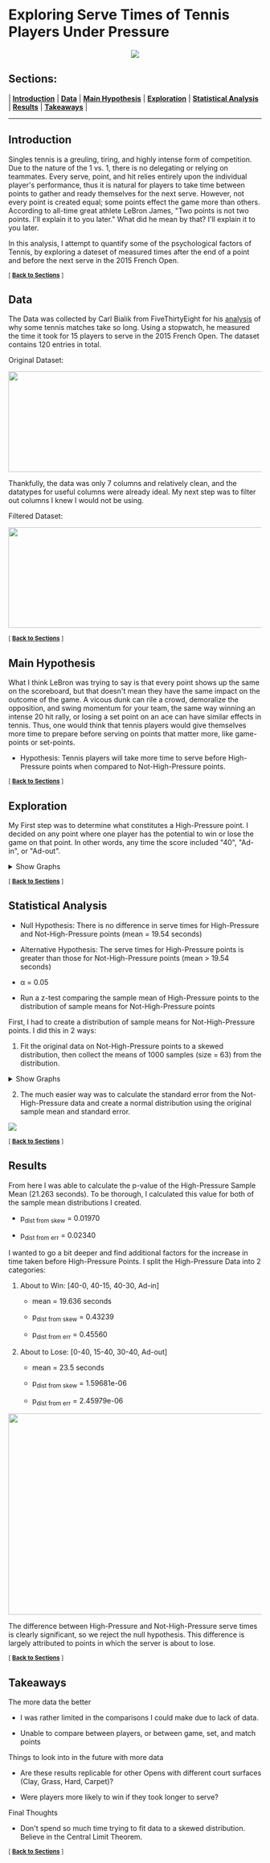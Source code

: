 # Exploring Serve Times of Tennis Players Under Pressure

<div class='header'> 
<!-- Your header image here -->
<div class='headingImage' id='mainHeaderImage' align="center">
    <img src="https://images.squarespace-cdn.com/content/v1/574ef19d9f7266ca965ea6af/1539723422154-QOZZR64KFEB7OMRC4JYS/ke17ZwdGBToddI8pDm48kKwk6pp6QGEAwGcw_vnYdmoUqsxRUqqbr1mOJYKfIPR7LoDQ9mXPOjoJoqy81S2I8N_N4V1vUb5AoIIIbLZhVYy7Mythp_T-mtop-vrsUOmeInPi9iDjx9w8K4ZfjXt2do8UP1IH5v8D6j72WcX-bDb10lwfWZJ2VkUT5sYler58P7cJNZlDXbgJNE9ef52e8w/20180418_120534.jpg?format=2500w" ></img>
</div>

## Sections:
 |  **[Introduction](#introduction)**  |
 **[Data](#data)**  |
 **[Main Hypothesis](#main-hypothesis)**  |
 **[Exploration](#exploration)**  |
 **[Statistical Analysis](#statistical-analysis)**  |
 **[Results](#results)**  |
 **[Takeaways](#takeaways)**  |
 
 ---
 ## Introduction
 Singles tennis is a greuling, tiring, and highly intense form of competition. Due to the nature of the 1 vs. 1, there is no delegating or relying on teammates. Every serve, point, and hit relies entirely upon the individual player's performance, thus it is natural for players to take time between points to gather and ready themselves for the next serve. However, not every point is created equal; some points effect the game more than others. According to all-time great athlete LeBron James, "Two points is not two points. I'll explain it to you later." What did he mean by that? I'll explain it to you later.
 
In this analysis, I attempt to quantify some of the psychological factors of Tennis, by exploring a dateset of measured times after the end of a point and before the next serve in the 2015 French Open. 

<sub>[  **[Back to Sections](#sections)** ]</sub>

 ## Data
 The Data was collected by Carl Bialik from FiveThirtyEight for his [analysis](https://fivethirtyeight.com/features/why-some-tennis-matches-take-forever/) of why some tennis matches take so long. Using a stopwatch, he measured the time it took for 15 players to serve in the 2015 French Open. The dataset contains 120 entries in total.
 
 Original Dataset:
 
  <img src="https://github.com/atsai24/Time-for-Tennis/blob/master/images/original_data.png" width="774" height="200">

 
 
 Thankfully, the data was only 7 columns and relatively clean, and the datatypes for useful columns were already ideal. My next step was to filter out columns I knew I would not be using.
 
 Filtered Dataset:
 
 <img src="https://github.com/atsai24/Time-for-Tennis/blob/master/images/filtered_data.png" width="562" height="200">
 
 <sub>[  **[Back to Sections](#sections)** ]</sub>
 
 ## Main Hypothesis
  What I think LeBron was trying to say is that every point shows up the same on the scoreboard, but that doesn't mean they have the same impact on the outcome of the game. A vicous dunk can rile a crowd, demoralize the opposition, and swing momentum for your team, the same way winning an intense 20 hit rally, or losing a set point on an ace can have similar effects in tennis. Thus, one would think that tennis players would give themselves more time to prepare before serving on points that matter more, like game-points or set-points.

- Hypothesis: Tennis players will take more time to serve before High-Pressure points when compared to Not-High-Pressure points.

<sub>[  **[Back to Sections](#sections)** ]</sub>

## Exploration
My First step was to determine what constitutes a High-Pressure point. I decided on any point where one player has the potential to win or lose the game on that point. In other words, any time the score included "40", "Ad-in", or "Ad-out".

<details>
  <summary>
    Show Graphs
  </summary>
<br>
    
<img src="https://github.com/atsai24/Time-for-Tennis/blob/master/images/hist_of_serve_times.png" width="432" height="288">
<img src="https://github.com/atsai24/Time-for-Tennis/blob/master/images/hist_of_hp_serve_times.png">
 <img src="https://github.com/atsai24/Time-for-Tennis/blob/master/images/hist_of_not_hp_serve_times.png">
<img src="https://github.com/atsai24/Time-for-Tennis/blob/master/images/density_comparison.png" width="432" height="288">
<img src="https://github.com/atsai24/Time-for-Tennis/blob/master/images/score_comparison.png">
</details> 

<sub>[  **[Back to Sections](#sections)** ]</sub>

## Statistical Analysis

- Null Hypothesis: There is no difference in serve times for High-Pressure and Not-High-Pressure points (mean = 19.54 seconds)

- Alternative Hypothesis: The serve times for High-Pressure points is greater than those for Not-High-Pressure points (mean > 19.54 seconds)

- &alpha; = 0.05

- Run a z-test comparing the sample mean of High-Pressure points to the distribution of sample means for Not-High-Pressure points

First, I had to create a distribution of sample means for Not-High-Pressure points. I did this in 2 ways:

1. Fit the original data on Not-High-Pressure points to a skewed distribution, then collect the means of 1000 samples (size = 63) from the distribution.

<details>
  <summary>
    Show Graphs
  </summary>
<br>
<img src="https://github.com/atsai24/Time-for-Tennis/blob/master/images/skewed_distribution.png">
</details>

2. The much easier way was to calculate the standard error from the Not-High-Pressure data and create a normal distribution using the original sample mean and standard error.

<img src="https://github.com/atsai24/Time-for-Tennis/blob/master/images/dist_of_sample_means_not_hp.png">

<sub>[  **[Back to Sections](#sections)** ]</sub>

## Results
From here I was able to calculate the p-value of the High-Pressure Sample Mean (21.263 seconds). To be thorough, I calculated this value for both of the sample mean distributions I created.

- p<sub>dist from skew</sub> = 0.01970

- p<sub>dist from err</sub> = 0.02340

I wanted to go a bit deeper and find additional factors for the increase in time taken before High-Pressure Points. I split the High-Pressure Data into 2 categories:

1. About to Win: [40-0, 40-15, 40-30, Ad-in]

    - mean = 19.636 seconds

    - p<sub>dist from skew</sub> = 0.43239

    - p<sub>dist from  err</sub> = 0.45560
    
2. About to Lose: [0-40, 15-40, 30-40, Ad-out]

    - mean = 23.5 seconds

    - p<sub>dist from skew</sub> = 1.59681e-06

    - p<sub>dist from  err</sub> = 2.45979e-06

<img src="https://github.com/atsai24/Time-for-Tennis/blob/master/images/p_val_region.png" width="1600" height="400">

The difference between High-Pressure and Not-High-Pressure serve times is clearly significant, so we reject the null hypothesis. This difference is largely attributed to points in which the server is about to lose.

<sub>[  **[Back to Sections](#sections)** ]</sub>

## Takeaways

The more data the better

- I was rather limited in the comparisons I could make due to lack of data.
    
- Unable to compare between players, or between game, set, and match points
    
Things to look into in the future with more data

- Are these results replicable for other Opens with different court surfaces (Clay, Grass, Hard, Carpet)?
   
- Were players more likely to win if they took longer to serve?

Final Thoughts

- Don't spend so much time trying to fit data to a skewed distribution. Believe in the Central Limit Theorem.

<sub>[  **[Back to Sections](#sections)** ]</sub>

                                                                                                              
